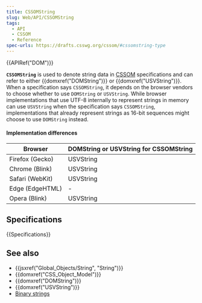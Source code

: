 ```yaml
---
title: CSSOMString
slug: Web/API/CSSOMString
tags:
  - API
  - CSSOM
  - Reference
spec-urls: https://drafts.csswg.org/cssom/#cssomstring-type
---
```

{{APIRef("DOM")}}

**`CSSOMString`** is used to denote string data in [CSSOM](/en-US/docs/Web/API/CSS_Object_Model) specifications and can refer to either {{domxref("DOMString")}} or {{domxref("USVString")}}. When a specification says `CSSOMString`, it depends on the browser vendors to choose whether to use `DOMString` or `USVString`. While browser implementations that use UTF-8 internally to represent strings in memory can use `USVString` when the specification says `CSSOMString`, implementations that already represent strings as 16-bit sequences might choose to use `DOMString` instead.

#### Implementation differences

| Browser         | DOMString or USVString for CSSOMString |
| --------------- | -------------------------------------- |
| Firefox (Gecko) | USVString                              |
| Chrome (Blink)  | USVString                              |
| Safari (WebKit) | USVString                              |
| Edge (EdgeHTML) | -                                      |
| Opera (Blink)   | USVString                              |

## Specifications

{{Specifications}}

## See also

- {{jsxref("Global_Objects/String", "String")}}
- {{domxref("CSS_Object_Model")}}
- {{domxref("DOMString")}}
- {{domxref("USVString")}}
- [Binary strings](/en-US/docs/Web/API/DOMString/Binary)
